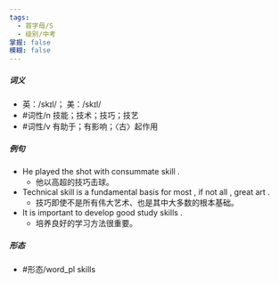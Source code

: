 ```yaml
---
tags:
  - 首字母/S
  - 级别/中考
掌握: false
模糊: false
---
```

##### 词义
- 英：/skɪl/； 美：/skɪl/
- #词性/n  技能；技术；技巧；技艺
- #词性/v  有助于；有影响；〈古〉起作用
##### 例句
- He played the shot with consummate skill .
	- 他以高超的技巧击球。
- Technical skill is a fundamental basis for most , if not all , great art .
	- 技巧即使不是所有伟大艺术、也是其中大多数的根本基础。
- It is important to develop good study skills .
	- 培养良好的学习方法很重要。
##### 形态
- #形态/word_pl skills

